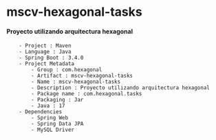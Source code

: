 # mscv-hexagonal-tasks

#### Proyecto utilizando arquitectura hexagonal


```  metadata
	- Project : Maven
	- Language : Java
	- Spring Boot : 3.4.0
	- Project Metadata
		- Group : com.hexagonal
		- Artifact : mscv-hexagonal-tasks
		- Name : mscv-hexagonal-tasks
		- Description : Proyecto utilizando arquitectura hexagonal
		- Package name : com.hexagonal.tasks
		- Packaging : Jar
		- Java : 17
	- Dependencies
		- Spring Web
		- Spring Data JPA
		- MySQL Driver
```



